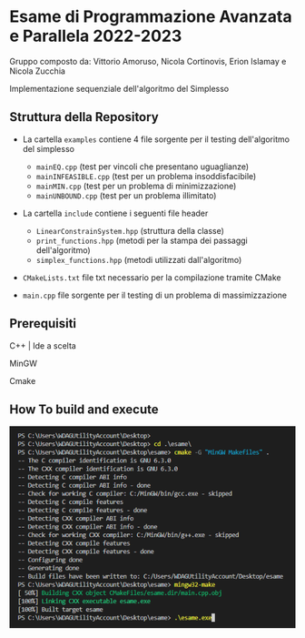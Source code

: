 # Esame di Programmazione Avanzata e Parallela 2022-2023

Gruppo composto da: Vittorio Amoruso, Nicola Cortinovis, Erion Islamay e Nicola Zucchia

Implementazione sequenziale dell'algoritmo del Simplesso 

## Struttura della Repository

*  La cartella `examples` contiene 4 file sorgente per il testing dell'algoritmo del simplesso

    * `mainEQ.cpp`  (test per vincoli che presentano uguaglianze)
    * `mainINFEASIBLE.cpp` (test per un problema insoddisfacibile)
    * `mainMIN.cpp`  (test per un problema di minimizzazione)
    * `mainUNBOUND.cpp` (test per un problema illimitato)

* La cartella `include` contiene i seguenti file header

    * `LinearConstrainSystem.hpp` (struttura della classe)
    * `print_functions.hpp` (metodi per la stampa dei passaggi dell'algoritmo)
    * `simplex_functions.hpp` (metodi utilizzati dall'algoritmo)

* `CMakeLists.txt` file txt necessario per la compilazione tramite CMake

* `main.cpp` file sorgente per il testing di un problema di massimizzazione

## Prerequisiti

C++ | Ide a scelta

MinGW

Cmake

## How To build and execute

![Screenshot](image.png)
